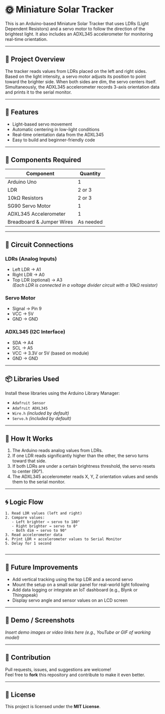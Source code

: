 # 🌞 Miniature Solar Tracker

This is an Arduino-based Miniature Solar Tracker that uses LDRs (Light Dependent Resistors) and a servo motor to follow the direction of the brightest light. It also includes an ADXL345 accelerometer for monitoring real-time orientation.

---

## 📌 Project Overview

The tracker reads values from LDRs placed on the left and right sides. Based on the light intensity, a servo motor adjusts its position to point toward the brighter side. When both sides are dim, the servo centers itself. Simultaneously, the ADXL345 accelerometer records 3-axis orientation data and prints it to the serial monitor.

---

## 🔧 Features

- Light-based servo movement
- Automatic centering in low-light conditions
- Real-time orientation data from the ADXL345
- Easy to build and beginner-friendly code

---

## 🧰 Components Required

| Component                | Quantity |
|--------------------------|----------|
| Arduino Uno              | 1        |
| LDR                      | 2 or 3   |
| 10kΩ Resistors           | 2 or 3   |
| SG90 Servo Motor         | 1        |
| ADXL345 Accelerometer    | 1        |
| Breadboard & Jumper Wires| As needed |

---

## 🔌 Circuit Connections

### LDRs (Analog Inputs)
- Left LDR → A1  
- Right LDR → A0  
- Top LDR (optional) → A3  
*(Each LDR is connected in a voltage divider circuit with a 10kΩ resistor)*

### Servo Motor
- Signal → Pin 9  
- VCC → 5V  
- GND → GND

### ADXL345 (I2C Interface)
- SDA → A4  
- SCL → A5  
- VCC → 3.3V or 5V (based on module)  
- GND → GND

---

## 📦 Libraries Used

Install these libraries using the Arduino Library Manager:

- `Adafruit Sensor`
- `Adafruit ADXL345`
- `Wire.h` *(included by default)*
- `Servo.h` *(included by default)*

---

## 🧠 How It Works

1. The Arduino reads analog values from LDRs.
2. If one LDR reads significantly higher than the other, the servo turns toward that side.
3. If both LDRs are under a certain brightness threshold, the servo resets to center (90°).
4. The ADXL345 accelerometer reads X, Y, Z orientation values and sends them to the serial monitor.

---

## 🌀 Logic Flow

```text
1. Read LDR values (left and right)
2. Compare values:
   - Left brighter → servo to 180°
   - Right brighter → servo to 0°
   - Both dim → servo to 90°
3. Read accelerometer data
4. Print LDR + accelerometer values to Serial Monitor
5. Delay for 1 second


```
---
## 🚀 Future Improvements

- Add vertical tracking using the top LDR and a second servo
- Mount the setup on a small solar panel for real-world light following
- Add data logging or integrate an IoT dashboard (e.g., Blynk or Thingspeak)
- Display servo angle and sensor values on an LCD screen

---

## 🎥 Demo / Screenshots

*Insert demo images or video links here (e.g., YouTube or GIF of working model)*

---

## 🤝 Contribution

Pull requests, issues, and suggestions are welcome!  
Feel free to **fork** this repository and contribute to make it even better.

---

## 📄 License

This project is licensed under the **MIT License**.  


